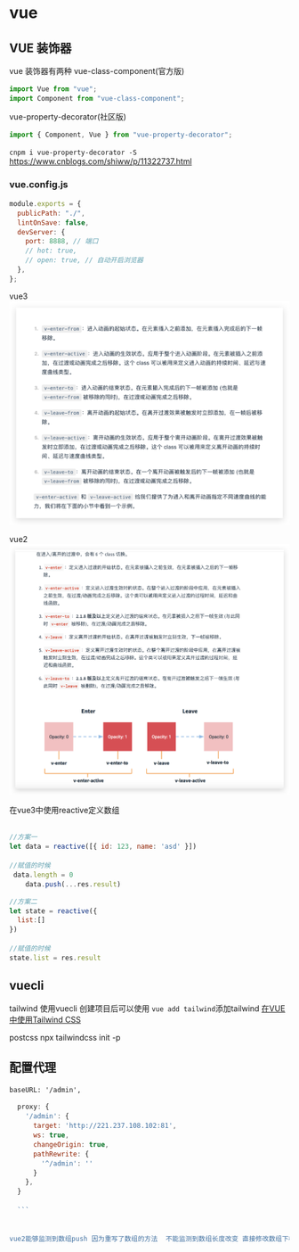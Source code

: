 # vue

## VUE 装饰器

vue 装饰器有两种
vue-class-component(官方版)

```js
import Vue from "vue";
import Component from "vue-class-component";
```

vue-property-decorator(社区版)

```js
import { Component, Vue } from "vue-property-decorator";
```

`cnpm i vue-property-decorator -S`
https://www.cnblogs.com/shiww/p/11322737.html

### vue.config.js

```javascript
module.exports = {
  publicPath: "./",
  lintOnSave: false,
  devServer: {
    port: 8888, // 端口
    // hot: true,
    // open: true, // 自动开启浏览器
  },
};
```

vue3
![vue3](https://raw.githubusercontent.com/xesxz/image/main/screenshot202211021014096.png)

vue2
![vue2](https://raw.githubusercontent.com/xesxz/image/main/screenshot202211021016579.png)




在vue3中使用reactive定义数组
```javascript

//方案一
let data = reactive([{ id: 123, name: 'asd' }])

//赋值的时候  
 data.length = 0
    data.push(...res.result)

```


```javascript
//方案二
let state = reactive({
  list:[]
})

//赋值的时候  
state.list = res.result
```


## vuecli

tailwind  使用vuecli 创建项目后可以使用 `vue add tailwind`添加tailwind
[在VUE中使用Tailwind CSS](https://juejin.cn/post/7083294405280399390)


postcss
npx tailwindcss init -p


## 配置代理
  ```baseURL: '/admin',```

  ```javascript
    proxy: {
      '/admin': {
        target: 'http://221.237.108.102:81',
        ws: true,
        changeOrigin: true,
        pathRewrite: {
          '^/admin': ''
        }
      },
    }

    ```


vue2能够监测到数组push 因为重写了数组的方法  不能监测到数组长度改变 直接修改数组下标（vue3可以）  